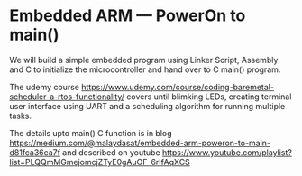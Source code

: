 # Embedded ARM — PowerOn to main()

We will build a simple embedded program using Linker Script, Assembly and C to initialize the microcontroller and hand over to C main() program. 

The udemy course https://www.udemy.com/course/coding-baremetal-scheduler-a-rtos-functionality/ covers until blimking LEDs, creating terminal user interface using UART and a scheduling algorithm for running multiple tasks. 

The details upto main() C function is in blog https://medium.com/@malaydasat/embedded-arm-poweron-to-main-d81fca36ca7f and described on youtube https://www.youtube.com/playlist?list=PLQQmMGmejomcjZTyE0gAuOF-6rIfAqXCS
